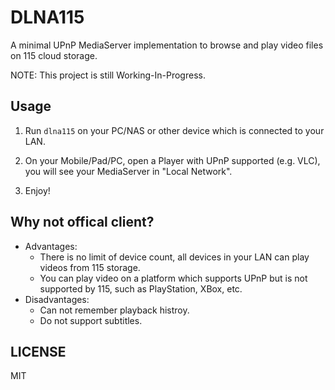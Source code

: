 # DLNA115

A minimal UPnP MediaServer implementation to browse and play video files on 115 cloud storage.

NOTE: This project is still Working-In-Progress.


## Usage

1. Run `dlna115` on your PC/NAS or other device which is connected to your LAN.

2. On your Mobile/Pad/PC, open a Player with UPnP supported (e.g. VLC), you will see your MediaServer in "Local Network".

3. Enjoy!


## Why not offical client?

* Advantages:
  * There is no limit of device count, all devices in your LAN can play videos from 115 storage.
  * You can play video on a platform which supports UPnP but is not supported by 115, such as PlayStation, XBox, etc.
* Disadvantages:
  * Can not remember playback histroy.
  * Do not support subtitles.


## LICENSE

MIT
